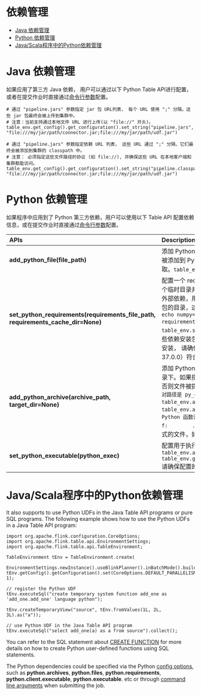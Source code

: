 # 依赖管理

- [Java 依赖管理](https://ci.apache.org/projects/flink/flink-docs-release-1.12/zh/dev/python/table-api-users-guide/dependency_management.html#java-依赖管理)
- [Python 依赖管理](https://ci.apache.org/projects/flink/flink-docs-release-1.12/zh/dev/python/table-api-users-guide/dependency_management.html#python-依赖管理)
- [Java/Scala程序中的Python依赖管理](https://ci.apache.org/projects/flink/flink-docs-release-1.12/zh/dev/python/table-api-users-guide/dependency_management.html#javascala程序中的python依赖管理)



# Java 依赖管理

如果应用了第三方 Java 依赖， 用户可以通过以下 Python Table API进行配置，或者在提交作业时直接通过[命令行参数](https://ci.apache.org/projects/flink/flink-docs-release-1.12/zh/deployment/cli.html#usage)配置。

```
# 通过 "pipeline.jars" 参数指定 jar 包 URL列表， 每个 URL 使用 ";" 分隔。这些 jar 包最终会被上传到集群中。
# 注意：当前支持通过本地文件 URL 进行上传(以 "file://" 开头)。
table_env.get_config().get_configuration().set_string("pipeline.jars", "file:///my/jar/path/connector.jar;file:///my/jar/path/udf.jar")

# 通过 "pipeline.jars" 参数指定依赖 URL 列表， 这些 URL 通过 ";" 分隔，它们最终会被添加到集群的 classpath 中。
# 注意： 必须指定这些文件路径的协议 (如 file://), 并确保这些 URL 在本地客户端和集群都能访问。
table_env.get_config().get_configuration().set_string("pipeline.classpaths", "file:///my/jar/path/connector.jar;file:///my/jar/path/udf.jar")
```



# Python 依赖管理

如果程序中应用到了 Python 第三方依赖，用户可以使用以下 Table API 配置依赖信息，或在提交作业时直接通过[命令行参数](https://ci.apache.org/projects/flink/flink-docs-release-1.12/zh/deployment/cli.html#usage)配置。

| APIs                                                         | Description                                                  |
| :----------------------------------------------------------- | :----------------------------------------------------------- |
| **add_python_file(file_path)**                               | 添加 Python 文件依赖，可以是 Python文件、Python 包或本地文件目录。他们最终会被添加到 Python Worker 的 PYTHONPATH 中，从而让 Python 函数能够正确访问读取。`table_env.add_python_file(file_path)` |
| **set_python_requirements(requirements_file_path, requirements_cache_dir=None)** | 配置一个 requirements.txt 文件用于指定 Python 第三方依赖，这些依赖会被安装到一个临时目录并添加到 Python Worker 的 PYTHONPATH 中。对于在集群中无法访问的外部依赖，用户可以通过 "requirements_cached_dir" 参数指定一个包含这些依赖安装包的目录，这个目录文件会被上传到集群并实现离线安装。`# 执行下面的 shell 命令 echo numpy==1.16.5 > requirements.txt pip download -d cached_dir -r requirements.txt --no-binary :all: # python 代码 table_env.set_python_requirements("requirements.txt", "cached_dir")`请确保这些依赖安装包和集群运行环境所使用的 Python 版本相匹配。此外，这些依赖将通过 Pip 安装， 请确保 Pip 的版本（version >= 7.1.0） 和 Setuptools 的版本（version >= 37.0.0）符合要求。 |
| **add_python_archive(archive_path, target_dir=None)**        | 添加 Python 归档文件依赖。归档文件内的文件将会被提取到 Python Worker 的工作目录下。如果指定了 "target_dir" 参数，归档文件则会被提取到指定名字的目录文件中，否则文件被提取到和归档文件名相同的目录中。`# shell 命令 # 断言 python 解释器的相对路径是 py_env/bin/python zip -r py_env.zip py_env # python 代码 table_env.add_python_archive("py_env.zip") # 或者 table_env.add_python_archive("py_env.zip", "myenv") # 归档文件中的文件可以被 Python 函数读取 def my_udf():    with open("myenv/py_env/data/data.txt") as f:        ...`请确保上传的 Python 环境和集群运行环境匹配。目前只支持上传 zip 格式的文件，如 zip, jar, whl, egg等等。 |
| **set_python_executable(python_exec)**                       | 配置用于执行 Python Worker 的 Python 解释器路径，如 "/usr/local/bin/python3"。`table_env.add_python_archive("py_env.zip") table_env.get_config().set_python_executable("py_env.zip/py_env/bin/python")`请确保配置的 Python 环境和集群运行环境匹配。 |



# Java/Scala程序中的Python依赖管理

It also supports to use Python UDFs in the Java Table API programs or pure SQL programs. The following example shows how to use the Python UDFs in a Java Table API program:

```
import org.apache.flink.configuration.CoreOptions;
import org.apache.flink.table.api.EnvironmentSettings;
import org.apache.flink.table.api.TableEnvironment;

TableEnvironment tEnv = TableEnvironment.create(
    EnvironmentSettings.newInstance().useBlinkPlanner().inBatchMode().build());
tEnv.getConfig().getConfiguration().set(CoreOptions.DEFAULT_PARALLELISM, 1);

// register the Python UDF
tEnv.executeSql("create temporary system function add_one as 'add_one.add_one' language python");

tEnv.createTemporaryView("source", tEnv.fromValues(1L, 2L, 3L).as("a"));

// use Python UDF in the Java Table API program
tEnv.executeSql("select add_one(a) as a from source").collect();
```

You can refer to the SQL statement about [CREATE FUNCTION](https://ci.apache.org/projects/flink/flink-docs-release-1.12/zh/dev/table/sql/create.html#create-function) for more details on how to create Python user-defined functions using SQL statements.

The Python dependencies could be specified via the Python [config options](https://ci.apache.org/projects/flink/flink-docs-release-1.12/zh/dev/python/python_config.html#python-options), such as **python.archives**, **python.files**, **python.requirements**, **python.client.executable**, **python.executable**. etc or through [command line arguments](https://ci.apache.org/projects/flink/flink-docs-release-1.12/zh/deployment/cli.html#usage) when submitting the job.